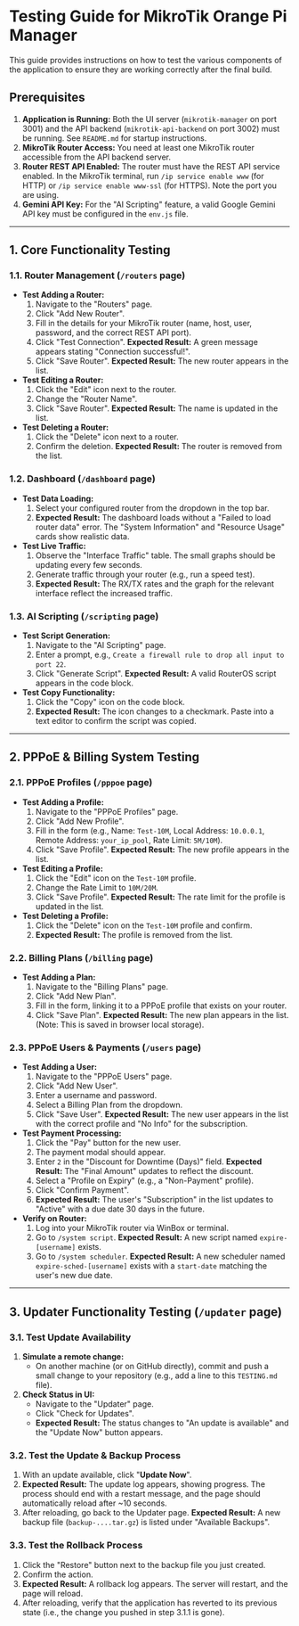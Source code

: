 # Testing Guide for MikroTik Orange Pi Manager

This guide provides instructions on how to test the various components of the application to ensure they are working correctly after the final build.

## Prerequisites

1.  **Application is Running:** Both the UI server (`mikrotik-manager` on port 3001) and the API backend (`mikrotik-api-backend` on port 3002) must be running. See `README.md` for startup instructions.
2.  **MikroTik Router Access:** You need at least one MikroTik router accessible from the API backend server.
3.  **Router REST API Enabled:** The router must have the REST API service enabled. In the MikroTik terminal, run `/ip service enable www` (for HTTP) or `/ip service enable www-ssl` (for HTTPS). Note the port you are using.
4.  **Gemini API Key:** For the "AI Scripting" feature, a valid Google Gemini API key must be configured in the `env.js` file.

---

## 1. Core Functionality Testing

### 1.1. Router Management (`/routers` page)

-   **Test Adding a Router:**
    1.  Navigate to the "Routers" page.
    2.  Click "Add New Router".
    3.  Fill in the details for your MikroTik router (name, host, user, password, and the correct REST API port).
    4.  Click "Test Connection". **Expected Result:** A green message appears stating "Connection successful!".
    5.  Click "Save Router". **Expected Result:** The new router appears in the list.
-   **Test Editing a Router:**
    1.  Click the "Edit" icon next to the router.
    2.  Change the "Router Name".
    3.  Click "Save Router". **Expected Result:** The name is updated in the list.
-   **Test Deleting a Router:**
    1.  Click the "Delete" icon next to a router.
    2.  Confirm the deletion. **Expected Result:** The router is removed from the list.

### 1.2. Dashboard (`/dashboard` page)

-   **Test Data Loading:**
    1.  Select your configured router from the dropdown in the top bar.
    2.  **Expected Result:** The dashboard loads without a "Failed to load router data" error. The "System Information" and "Resource Usage" cards show realistic data.
-   **Test Live Traffic:**
    1.  Observe the "Interface Traffic" table. The small graphs should be updating every few seconds.
    2.  Generate traffic through your router (e.g., run a speed test).
    3.  **Expected Result:** The RX/TX rates and the graph for the relevant interface reflect the increased traffic.

### 1.3. AI Scripting (`/scripting` page)

-   **Test Script Generation:**
    1.  Navigate to the "AI Scripting" page.
    2.  Enter a prompt, e.g., `Create a firewall rule to drop all input to port 22`.
    3.  Click "Generate Script". **Expected Result:** A valid RouterOS script appears in the code block.
-   **Test Copy Functionality:**
    1.  Click the "Copy" icon on the code block.
    2.  **Expected Result:** The icon changes to a checkmark. Paste into a text editor to confirm the script was copied.

---

## 2. PPPoE & Billing System Testing

### 2.1. PPPoE Profiles (`/pppoe` page)

-   **Test Adding a Profile:**
    1.  Navigate to the "PPPoE Profiles" page.
    2.  Click "Add New Profile".
    3.  Fill in the form (e.g., Name: `Test-10M`, Local Address: `10.0.0.1`, Remote Address: `your_ip_pool`, Rate Limit: `5M/10M`).
    4.  Click "Save Profile". **Expected Result:** The new profile appears in the list.
-   **Test Editing a Profile:**
    1.  Click the "Edit" icon on the `Test-10M` profile.
    2.  Change the Rate Limit to `10M/20M`.
    3.  Click "Save Profile". **Expected Result:** The rate limit for the profile is updated in the list.
-   **Test Deleting a Profile:**
    1.  Click the "Delete" icon on the `Test-10M` profile and confirm.
    2.  **Expected Result:** The profile is removed from the list.

### 2.2. Billing Plans (`/billing` page)

-   **Test Adding a Plan:**
    1.  Navigate to the "Billing Plans" page.
    2.  Click "Add New Plan".
    3.  Fill in the form, linking it to a PPPoE profile that exists on your router.
    4.  Click "Save Plan". **Expected Result:** The new plan appears in the list. (Note: This is saved in browser local storage).

### 2.3. PPPoE Users & Payments (`/users` page)

-   **Test Adding a User:**
    1.  Navigate to the "PPPoE Users" page.
    2.  Click "Add New User".
    3.  Enter a username and password.
    4.  Select a Billing Plan from the dropdown.
    5.  Click "Save User". **Expected Result:** The new user appears in the list with the correct profile and "No Info" for the subscription.
-   **Test Payment Processing:**
    1.  Click the "Pay" button for the new user.
    2.  The payment modal should appear.
    3.  Enter `2` in the "Discount for Downtime (Days)" field. **Expected Result:** The "Final Amount" updates to reflect the discount.
    4.  Select a "Profile on Expiry" (e.g., a "Non-Payment" profile).
    5.  Click "Confirm Payment".
    6.  **Expected Result:** The user's "Subscription" in the list updates to "Active" with a due date 30 days in the future.
-   **Verify on Router:**
    1.  Log into your MikroTik router via WinBox or terminal.
    2.  Go to `/system script`. **Expected Result:** A new script named `expire-[username]` exists.
    3.  Go to `/system scheduler`. **Expected Result:** A new scheduler named `expire-sched-[username]` exists with a `start-date` matching the user's new due date.

---

## 3. Updater Functionality Testing (`/updater` page)

### 3.1. Test Update Availability

1.  **Simulate a remote change:**
    -   On another machine (or on GitHub directly), commit and push a small change to your repository (e.g., add a line to this `TESTING.md` file).
2.  **Check Status in UI:**
    -   Navigate to the "Updater" page.
    -   Click "Check for Updates".
    -   **Expected Result:** The status changes to "An update is available" and the "Update Now" button appears.

### 3.2. Test the Update & Backup Process

1.  With an update available, click "**Update Now**".
2.  **Expected Result:** The update log appears, showing progress. The process should end with a restart message, and the page should automatically reload after ~10 seconds.
3.  After reloading, go back to the Updater page. **Expected Result:** A new backup file (`backup-....tar.gz`) is listed under "Available Backups".

### 3.3. Test the Rollback Process

1.  Click the "Restore" button next to the backup file you just created.
2.  Confirm the action.
3.  **Expected Result:** A rollback log appears. The server will restart, and the page will reload.
4.  After reloading, verify that the application has reverted to its previous state (i.e., the change you pushed in step 3.1.1 is gone).
